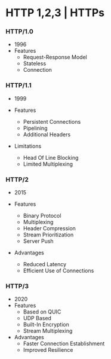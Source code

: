 # HTTP 1,2,3 | HTTPs

### HTTP/1.0
- 1996
- Features
    - Request-Response Model
    - Stateless
    - Connection

### HTTP/1.1
- 1999
- Features
    - Persistent Connections
    - Pipelining
    - Additional Headers
- Limitations

    - Head Of Line Blocking
    - Limited Multiplexing

### HTTP/2
- 2015

- Features
    - Binary Protocol
    - Multiplexing
    - Header Compression
    - Stream Prioritization
    - Server Push

- Advantages
    - Reduced Latency
    - Efficient Use of Connections

### HTTP/3
- 2020
- Features
    - Based on QUIC
    - UDP Based
    - Built-In Encryption
    - Stream Multiplexing
- Advantages
    - Faster Connection Establishment
    - Improved Resilience